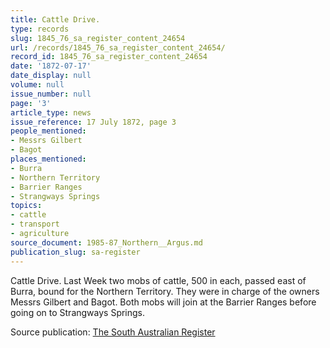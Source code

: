 ```yaml
---
title: Cattle Drive.
type: records
slug: 1845_76_sa_register_content_24654
url: /records/1845_76_sa_register_content_24654/
record_id: 1845_76_sa_register_content_24654
date: '1872-07-17'
date_display: null
volume: null
issue_number: null
page: '3'
article_type: news
issue_reference: 17 July 1872, page 3
people_mentioned:
- Messrs Gilbert
- Bagot
places_mentioned:
- Burra
- Northern Territory
- Barrier Ranges
- Strangways Springs
topics:
- cattle
- transport
- agriculture
source_document: 1985-87_Northern__Argus.md
publication_slug: sa-register
---
```


Cattle Drive.  Last Week two mobs of cattle, 500 in each, passed east of Burra, bound for the Northern Territory.  They were in charge of the owners Messrs Gilbert and Bagot.  Both mobs will join at the Barrier Ranges before going on to Strangways Springs.

Source publication: [The South Australian Register](/publications/sa-register/)
